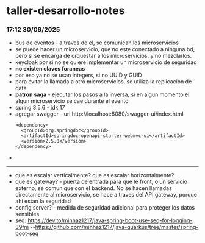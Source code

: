 # taller-desarrollo-notes
### 17:12 30/09/2025
- bus de eventos - a traves de el, se comunican los microservicios
- se puede hacer un microservicio, que no este conectado a ninguna bd, pero si se encarga de orquestar a los microservicios, y no mezclarlos.
- keycloak por si no se quiere implementar un microservicio de seguridad
- **no existen claves foraneas**
- por eso ya no se usan integers, si no UUID y GUID
- para evitar la llamada a otro microservicios, se utiliza la replicacion de data
- **patron saga** - ejecutar los pasos a la inversa, si en algun momento el algun microservicio se cae durante el evento
- spring 3.5.6 - jdk 17
- agregar swagger - url http://localhost:8080/swagger-ui/index.html
  ```
  <dependency>
  	<groupId>org.springdoc</groupId>
  	<artifactId>springdoc-openapi-starter-webmvc-ui</artifactId>
  	<version>2.5.0</version>
  </dependency>
  ```
- 
---
- que es escalar verticalmente? que es escalar horizontalmente?
- que es gateway? - puerta de entrada para que le front, o un servicio externo, se comunique con el backend. No se hacen llamadas directamente al microservicio, se hace a traves del API gateway, porque ahi estan la seguridad
- config server? - medida de seguridad adicional para proteger los datos sensibles
- seq: https://dev.to/minhaz1217/java-spring-boot-use-seq-for-logging-39fm
   --https://github.com/minhaz1217/java-quarkus/tree/master/spring-boot-seq

###
